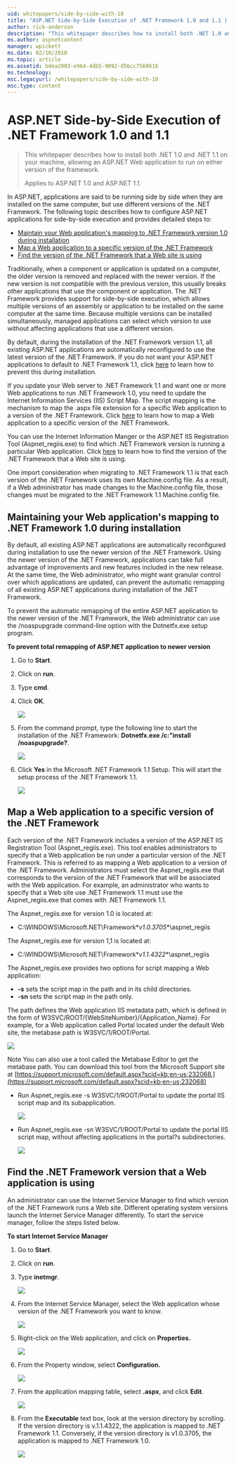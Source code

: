 ```yaml
---
uid: whitepapers/side-by-side-with-10
title: "ASP.NET Side-by-Side Execution of .NET Framework 1.0 and 1.1 | Microsoft Docs"
author: rick-anderson
description: "This whitepaper describes how to install both .NET 1.0 and .NET 1.1 on your machine, allowing an ASP.NET Web application to run on either version of the fram..."
ms.author: aspnetcontent
manager: wpickett
ms.date: 02/10/2010
ms.topic: article
ms.assetid: bdea2003-e964-4db5-9092-d56cc7560616
ms.technology: 
msc.legacyurl: /whitepapers/side-by-side-with-10
msc.type: content
---
```

ASP.NET Side-by-Side Execution of .NET Framework 1.0 and 1.1
====================
> This whitepaper describes how to install both .NET 1.0 and .NET 1.1 on your machine, allowing an ASP.NET Web application to run on either version of the framework.
> 
> Applies to ASP.NET 1.0 and ASP.NET 1.1.


In ASP.NET, applications are said to be running side by side when they are installed on the same computer, but use different versions of the .NET Framework. The following topic describes how to configure ASP.NET applications for side-by-side execution and provides detailed steps to:

- [Maintain your Web application's mapping to .NET Framework version 1.0 during installation](#1)
- [Map a Web application to a specific version of the .NET Framework](#2)
- [Find the version of the .NET Framework that a Web site is using](#3)

Traditionally, when a component or application is updated on a computer, the older version is removed and replaced with the newer version. If the new version is not compatible with the previous version, this usually breaks other applications that use the component or application. The .NET Framework provides support for side-by-side execution, which allows multiple versions of an assembly or application to be installed on the same computer at the same time. Because multiple versions can be installed simultaneously, managed applications can select which version to use without affecting applications that use a different version.

By default, during the installation of the .NET Framework version 1.1, all existing ASP.NET applications are automatically reconfigured to use the latest version of the .NET Framework. If you do not want your ASP.NET applications to default to .NET Framework 1.1, click [here](#1) to learn how to prevent this during installation.

If you update your Web server to .NET Framework 1.1 and want one or more Web applications to run .NET Framework 1.0, you need to update the Internet Information Services (IIS) Script Map. The script mapping is the mechanism to map the .aspx file extension for a specific Web application to a version of the .NET Framework. Click [here](#2) to learn how to map a Web application to a specific version of the .NET Framework.

You can use the Internet Information Manger or the ASP.NET IIS Registration Tool (Aspnet\_regiis.exe) to find which .NET Framework version is running a particular Web application. Click [here](#3) to learn how to find the version of the .NET Framework that a Web site is using.

One import consideration when migrating to .NET Framework 1.1 is that each version of the .NET Framework uses its own Machine.config file. As a result, if a Web administrator has made changes to the Machine.config file, those changes must be migrated to the .NET Framework 1.1 Machine.config file.

<a id="1"></a>

## Maintaining your Web application's mapping to .NET Framework 1.0 during installation

By default, all existing ASP.NET applications are automatically reconfigured during installation to use the newer version of the .NET Framework. Using the newer version of the .NET Framework, applications can take full advantage of improvements and new features included in the new release. At the same time, the Web administrator, who might want granular control over which applications are updated, can prevent the automatic remapping of all existing ASP.NET applications during installation of the .NET Framework.

To prevent the automatic remapping of the entire ASP.NET application to the newer version of the .NET Framework, the Web administrator can use the /noaspupgrade command-line option with the Dotnetfx.exe setup program.

**To prevent total remapping of ASP.NET application to newer version**

1. Go to **Start**.
2. Click on **run**.
3. Type **cmd**.
4. Click **OK**.  
  
    ![](side-by-side-with-10/_static/image1.gif)
5. From the command prompt, type the following line to start the installation of the .NET Framework: **Dotnetfx.exe /c:"install /noaspupgrade?**.  
  
    ![](side-by-side-with-10/_static/image2.gif)
6. Click **Yes** in the Microsoft .NET Framework 1.1 Setup. This will start the setup process of the .NET Framework 1.1.  
  
    ![](side-by-side-with-10/_static/image3.gif)

<a id="2"></a>

## Map a Web application to a specific version of the .NET Framework

Each version of the .NET Framework includes a version of the ASP.NET IIS Registration Tool (Aspnet\_regiis.exe). This tool enables administrators to specify that a Web application be run under a particular version of the .NET Framework. This is referred to as mapping a Web application to a version of the .NET Framework. Administrators must select the Aspnet\_regiis.exe that corresponds to the version of the .NET Framework that will be associated with the Web application. For example, an administrator who wants to specify that a Web site use .NET Framework 1.1 must use the Aspnet\_regiis.exe that comes with .NET Framework 1.1.

The Aspnet\_regiis.exe for version 1.0 is located at:

- C:\WINDOWS\Microsoft.NET\Framework\**v1.0.3705**\aspnet\_regiis

The Aspnet\_regiis.exe for version 1,1 is located at:

- C:\WINDOWS\Microsoft.NET\Framework\**v1.1.4322**\aspnet\_regiis

The Aspnet\_regiis.exe provides two options for script mapping a Web application:

- **-s** sets the script map in the path and in its child directories.
- **-sn** sets the script map in the path only.

The path defines the Web application IIS metadata path, which is defined in the form of W3SVC/ROOT/{WebSiteNumber}/{Application\_Name}. For example, for a Web application called Portal located under the default Web site, the metabase path is W3SVC/1/ROOT/Portal.

![](side-by-side-with-10/_static/image4.gif)

Note You can also use a tool called the Metabase Editor to get the metabase path. You can download this tool from the Microsoft Support site at [https://support.microsoft.com/default.aspx?scid=kb;en-us;232068.](https://support.microsoft.com/default.aspx?scid=kb;en-us;232068)

- Run Aspnet\_regiis.exe -s W3SVC/1/ROOT/Portal to update the portal IIS script map and its subapplication.  
  
    ![](side-by-side-with-10/_static/image5.gif)

- Run Aspnet\_regiis.exe -sn W3SVC/1/ROOT/Portal to update the portal IIS script map, without affecting applications in the portal?s subdirectories.  
  
    ![](side-by-side-with-10/_static/image6.gif)

<a id="3"></a>

## Find the .NET Framework version that a Web application is using

An administrator can use the Internet Service Manager to find which version of the .NET Framework runs a Web site. Different operating system versions launch the Internet Service Manager differently. To start the service manager, follow the steps listed below.

**To start Internet Service Manager**

1. Go to **Start**.
2. Click on **run**.
3. Type **inetmgr**.  
  
    ![](side-by-side-with-10/_static/image7.gif)
4. From the Internet Service Manager, select the Web application whose version of the .NET Framework you want to know.  
  
    ![](side-by-side-with-10/_static/image8.gif)
5. Right-click on the Web application, and click on **Properties.**  
  
    ![](side-by-side-with-10/_static/image9.gif)
6. From the Property window, select **Configuration.**  
  
    ![](side-by-side-with-10/_static/image10.gif)
7. From the application mapping table, select **.aspx**, and click **Edit**.  
  
    ![](side-by-side-with-10/_static/image11.gif)
8. From the **Executable** text box, look at the version directory by scrolling. If the version directory is v.1.1.4322, the application is mapped to .NET Framework 1.1. Conversely, if the version directory is v1.0.3705, the application is mapped to .NET Framework 1.0.  
  
    ![](side-by-side-with-10/_static/image12.gif)
